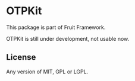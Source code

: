 # OTPKit

This package is part of Fruit Framework.

OTPKit is still under development, not usable now.

## License

Any version of MIT, GPL or LGPL.
